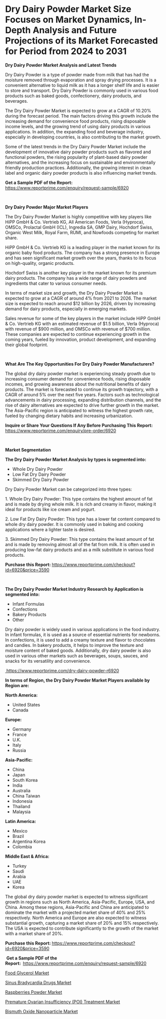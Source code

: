 <p><h1>Dry Dairy Powder Market Size Focuses on Market Dynamics, In-Depth Analysis and Future Projections of its Market Forecasted for Period from 2024 to 2031</h1></p><p><strong>Dry Dairy Powder Market Analysis and Latest Trends</strong></p>
<p><p>Dry Dairy Powder is a type of powder made from milk that has had the moisture removed through evaporation and spray drying processes. It is a convenient alternative to liquid milk as it has a longer shelf life and is easier to store and transport. Dry Dairy Powder is commonly used in various food products such as baked goods, confectionery, dairy products, and beverages.</p><p>The Dry Dairy Powder Market is expected to grow at a CAGR of 10.20% during the forecast period. The main factors driving this growth include the increasing demand for convenience food products, rising disposable income levels, and the growing trend of using dairy products in various applications. In addition, the expanding food and beverage industry, especially in developing countries, is also contributing to the market growth.</p><p>Some of the latest trends in the Dry Dairy Powder Market include the development of innovative dairy powder products such as flavored and functional powders, the rising popularity of plant-based dairy powder alternatives, and the increasing focus on sustainable and environmentally friendly production practices. Additionally, the growing interest in clean label and organic dairy powder products is also influencing market trends.</p></p>
<p><strong>Get a Sample PDF of the Report:&nbsp;</strong> <a href="https://www.reportprime.com/enquiry/request-sample/6920">https://www.reportprime.com/enquiry/request-sample/6920</a></p>
<p>&nbsp;</p>
<p><strong>Dry Dairy Powder Major Market Players</strong></p>
<p><p>The Dry Dairy Powder Market is highly competitive with key players like HiPP GmbH & Co. Vertrieb KG, All American Foods, Verla (Hyproca), OMSCo, Prolactal GmbH (ICL), Ingredia SA, GMP Dairy, Hochdorf Swiss, Organic West Milk, Royal Farm, RUMI, and Nowfoods competing for market share. </p><p>HiPP GmbH & Co. Vertrieb KG is a leading player in the market known for its organic baby food products. The company has a strong presence in Europe and has seen significant market growth over the years, thanks to its focus on high-quality, organic products. </p><p>Hochdorf Swiss is another key player in the market known for its premium dairy products. The company has a wide range of dairy powders and ingredients that cater to various consumer needs. </p><p>In terms of market size and growth, the Dry Dairy Powder Market is expected to grow at a CAGR of around 4% from 2021 to 2026. The market size is expected to reach around $12 billion by 2026, driven by increasing demand for dairy products, especially in emerging markets. </p><p>Sales revenue for some of the key players in the market include HiPP GmbH & Co. Vertrieb KG with an estimated revenue of $1.5 billion, Verla (Hyproca) with revenue of $900 million, and OMSCo with revenue of $700 million. These companies are expected to continue experiencing growth in the coming years, fueled by innovation, product development, and expanding their global footprint.</p></p>
<p>&nbsp;</p>
<p><strong>What Are The Key Opportunities For Dry Dairy Powder Manufacturers?</strong></p>
<p><p>The global dry dairy powder market is experiencing steady growth due to increasing consumer demand for convenience foods, rising disposable incomes, and growing awareness about the nutritional benefits of dairy products. The market is forecasted to continue its growth trajectory, with a CAGR of around 5% over the next five years. Factors such as technological advancements in dairy processing, expanding distribution channels, and the rise of dairy alternatives are expected to drive further growth in the market. The Asia-Pacific region is anticipated to witness the highest growth rate, fueled by changing dietary habits and increasing urbanization.</p></p>
<p><strong>Inquire or Share Your Questions If Any Before Purchasing This Report:</strong> <a href="https://www.reportprime.com/enquiry/pre-order/6920">https://www.reportprime.com/enquiry/pre-order/6920</a></p>
<p>&nbsp;</p>
<p><strong>Market Segmentation</strong></p>
<p><strong>The Dry Dairy Powder Market Analysis by types is segmented into:</strong></p>
<p><ul><li>Whole Dry Dairy Powder</li><li>Low Fat Dry Dairy Powder</li><li>Skimmed Dry Dairy Powder</li></ul></p>
<p><p>Dry Dairy Powder Market can be categorized into three types:</p><p>1. Whole Dry Dairy Powder: This type contains the highest amount of fat and is made by drying whole milk. It is rich and creamy in flavor, making it ideal for products like ice cream and yogurt.</p><p>2. Low Fat Dry Dairy Powder: This type has a lower fat content compared to whole dry dairy powder. It is commonly used in baking and cooking applications where a lighter taste is desired.</p><p>3. Skimmed Dry Dairy Powder: This type contains the least amount of fat and is made by removing almost all of the fat from milk. It is often used in producing low-fat dairy products and as a milk substitute in various food products.</p></p>
<p><strong>Purchase this Report:&nbsp;</strong><a href="https://www.reportprime.com/checkout?id=6920&price=3590">https://www.reportprime.com/checkout?id=6920&price=3590</a></p>
<p>&nbsp;</p>
<p><strong>The Dry Dairy Powder Market Industry Research by Application is segmented into:</strong></p>
<p><ul><li>Infant Formulas</li><li>Confections</li><li>Bakery Products</li><li>Other</li></ul></p>
<p><p>Dry dairy powder is widely used in various applications in the food industry. In infant formulas, it is used as a source of essential nutrients for newborns. In confections, it is used to add a creamy texture and flavor to chocolates and candies. In bakery products, it helps to improve the texture and moisture content of baked goods. Additionally, dry dairy powder is also used in various other markets such as beverages, soups, sauces, and snacks for its versatility and convenience.</p></p>
<p><a href="https://www.reportprime.com/dry-dairy-powder-r6920">&nbsp;https://www.reportprime.com/dry-dairy-powder-r6920</a></p>
<p><strong>In terms of Region, the Dry Dairy Powder Market Players available by Region are:</strong></p>
<p>
    <p> <strong> North America: </strong>
        <ul>
            <li>United States</li>
            <li>Canada</li>
        </ul>
        </p> 
    <p> <strong> Europe: </strong>
        <ul>
            <li>Germany</li>
            <li>France</li>
            <li>U.K.</li>
            <li>Italy</li>
            <li>Russia</li>
        </ul>
        </p> 
    <p> <strong> Asia-Pacific: </strong>
        <ul>
            <li>China</li>
            <li>Japan</li>
            <li>South Korea</li>
            <li>India</li>
            <li>Australia</li>
            <li>China Taiwan</li>
            <li>Indonesia</li>
            <li>Thailand</li>
            <li>Malaysia</li>
        </ul>
        </p> 
    <p> <strong> Latin America: </strong>
        <ul>
            <li>Mexico</li>
            <li>Brazil</li>
            <li>Argentina Korea</li>
            <li>Colombia</li>
        </ul>
        </p> 
    <p> <strong> Middle East & Africa: </strong>
        <ul>
            <li>Turkey</li>
            <li>Saudi</li>
            <li>Arabia</li>
            <li>UAE</li>
            <li>Korea</li>
        </ul>
    </p>
    </p>
<p><p>The global dry dairy powder market is expected to witness significant growth in regions such as North America, Asia-Pacific, Europe, USA, and China. Among these regions, Asia-Pacific and China are anticipated to dominate the market with a projected market share of 40% and 25% respectively. North America and Europe are also expected to witness substantial growth, capturing a market share of 20% and 15% respectively. The USA is expected to contribute significantly to the growth of the market with a market share of 20%.</p></p>
<p><strong>Purchase this Report: </strong><a href="https://www.reportprime.com/checkout?id=6920&price=3590">https://www.reportprime.com/checkout?id=6920&price=3590</a></p>
<p>&nbsp;<strong>Get a Sample PDF of the Report:&nbsp;&nbsp;</strong><a href="https://www.reportprime.com/enquiry/request-sample/6920">https://www.reportprime.com/enquiry/request-sample/6920</a></p>
<p><strong></strong></p>
<p><p><a href="https://github.com/brendafegmorris532/Market-Research-Report-List-1/blob/main/food-glycerol-market.md">Food Glycerol Market</a></p><p><a href="https://issuu.com/reportprime-2/docs/sinus-bradycardia-drugs-market-size-2030.pptx">Sinus Bradycardia Drugs Market</a></p><p><a href="https://github.com/mhrnetwork1/Market-Research-Report-List-1/blob/main/raspberries-powder-market.md">Raspberries Powder Market</a></p><p><a href="https://www.linkedin.com/pulse/premature-ovarian-insufficiency-poi-treatment-market-size-segmentation-lkl6c">Premature Ovarian Insufficiency (POI) Treatment Market</a></p><p><a href="https://www.linkedin.com/pulse/bismuth-oxide-nanoparticle-market-size-share-analysis-growth-waprc">Bismuth Oxide Nanoparticle Market</a></p></p>